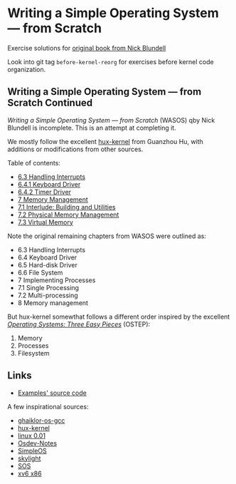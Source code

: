 # Writing a Simple Operating System — from Scratch

Exercise solutions for [original book from Nick Blundell](http://www.cs.bham.ac.uk/~exr/lectures/opsys/10_11/lectures/os-dev.pdf)

Look into git tag `before-kernel-reorg` for exercises before kernel code organization.

## Writing a Simple Operating System — from Scratch Continued

*Writing a Simple Operating System — from Scratch* (WASOS) qby Nick Blundell is
incomplete. This is an attempt at completing it.

We mostly follow the excellent
[hux-kernel](https://github.com/josehu07/hux-kernel) from Guanzhou Hu, with
additions or modifications from other sources.

Table of contents:

- [6.3 Handling Interrupts](doc/6.3.Handling_Interrupts.md)
- [6.4.1 Keyboard Driver](doc/6.4.1.Keyboard_Driver.md)
- [6.4.2 Timer Driver](doc/6.4.2.Timer_Driver.md)
- [7 Memory Management](doc/7.Memory_Management.md)
- [7.1 Interlude: Building and Utilities](doc/7.1.Building_and_Utilities.md)
- [7.2 Physical Memory Management](doc/7.2.Physical_Memory_Management.md)
- [7.3 Virtual Memory](doc/7.3.Virtual_Memory.md)

Note the original remaining chapters from WASOS were outlined as:

- 6.3 Handling Interrupts
- 6.4 Keyboard Driver
- 6.5 Hard-disk Driver
- 6.6 File System
- 7 Implementing Processes
- 7.1 Single Processing
- 7.2 Multi-processing
- 8 Memory management

But hux-kernel somewthat follows a different order inspired by the excellent
[*Operating Systems: Three Easy
Pieces*](http://pages.cs.wisc.edu/~remzi/OSTEP/) (OSTEP):

1. Memory
2. Processes
3. Filesystem

## Links

- [Examples' source code](https://github.com/tcharding/os-from-scratch/blob/master/examples/asm/)

A few inspirational sources:

- [ghaiklor-os-gcc](https://github.com/ghaiklor/ghaiklor-os-gcc)
- [hux-kernel](https://github.com/josehu07/hux-kernel)
- [linux 0.01](https://kernel.org/pub/linux/kernel/Historic/)
- [Osdev-Notes](https://github.com/dreamos82/Osdev-Notes)
- [SimpleOS](https://github.com/zzhiyi/SimpleOS)
- [skylight](https://github.com/austanss/skylight)
- [SOS](https://sos.enix.org/)
- [xv6 x86](https://github.com/mit-pdos/xv6-public)
